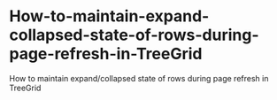 # How-to-maintain-expand-collapsed-state-of-rows-during-page-refresh-in-TreeGrid
How to maintain expand/collapsed state of rows during page refresh in TreeGrid
